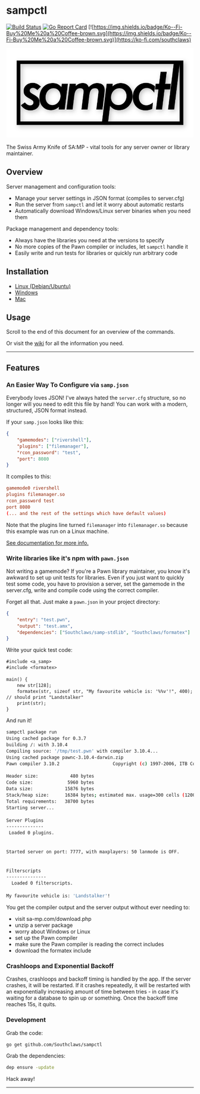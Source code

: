 # sampctl

[![Build Status](https://travis-ci.org/Southclaws/sampctl.svg?branch=master)](https://travis-ci.org/Southclaws/sampctl) [![Go Report Card](https://goreportcard.com/badge/github.com/Southclaws/sampctl)](https://goreportcard.com/report/github.com/Southclaws/sampctl) [![https://img.shields.io/badge/Ko--Fi-Buy%20Me%20a%20Coffee-brown.svg](https://img.shields.io/badge/Ko--Fi-Buy%20Me%20a%20Coffee-brown.svg)](https://ko-fi.com/southclaws)

![sampctl.png](sampctl.png)

The Swiss Army Knife of SA:MP - vital tools for any server owner or library
maintainer.

## Overview

Server management and configuration tools:

* Manage your server settings in JSON format (compiles to server.cfg)
* Run the server from `sampctl` and let it worry about automatic restarts
* Automatically download Windows/Linux server binaries when you need them

Package management and dependency tools:

* Always have the libraries you need at the versions to specify
* No more copies of the Pawn compiler or includes, let `sampctl` handle it
* Easily write and run tests for libraries or quickly run arbitrary code

## Installation

* [Linux (Debian/Ubuntu)](https://github.com/Southclaws/sampctl/wiki/Linux)
* [Windows](https://github.com/Southclaws/sampctl/wiki/Windows)
* [Mac](https://github.com/Southclaws/sampctl/wiki/Mac)

## Usage

Scroll to the end of this document for an overview of the commands.

Or visit the [wiki](https://github.com/Southclaws/sampctl/wiki) for all the information you need.

---

## Features

### An Easier Way To Configure via `samp.json`

Everybody loves JSON! I've always hated the `server.cfg` structure, so no longer
will you need to edit this file by hand! You can work with a modern, structured,
JSON format instead.

If your `samp.json` looks like this:

```json
{
    "gamemodes": ["rivershell"],
    "plugins": ["filemanager"],
    "rcon_password": "test",
    "port": 8080
}
```

It compiles to this:

```conf
gamemode0 rivershell
plugins filemanager.so
rcon_password test
port 8080
(... and the rest of the settings which have default values)
```

Note that the plugins line turned `filemanager` into `filemanager.so` because
this example was run on a Linux machine.

[See documentation for more info.](https://github.com/Southclaws/sampctl/wiki/samp.json-Reference)

### Write libraries like it's npm with `pawn.json`

Not writing a gamemode? If you're a Pawn library maintainer, you know it's
awkward to set up unit tests for libraries. Even if you just want to quickly
test some code, you have to provision a server, set the gamemode in the
server.cfg, write and compile code using the correct compiler.

Forget all that. Just make a `pawn.json` in your project directory:

```json
{
    "entry": "test.pwn",
    "output": "test.amx",
    "dependencies": ["Southclaws/samp-stdlib", "Southclaws/formatex"]
}
```

Write your quick test code:

```pawn
#include <a_samp>
#include <formatex>

main() {
    new str[128];
    formatex(str, sizeof str, "My favourite vehicle is: '%%v'!", 400); // should print "Landstalker"
    print(str);
}
```

And run it!

```bash
sampctl package run
Using cached package for 0.3.7
building /: with 3.10.4
Compiling source: '/tmp/test.pwn' with compiler 3.10.4...
Using cached package pawnc-3.10.4-darwin.zip
Pawn compiler 3.10.2                    Copyright (c) 1997-2006, ITB CompuPhase

Header size:            480 bytes
Code size:             5960 bytes
Data size:            15876 bytes
Stack/heap size:      16384 bytes; estimated max. usage=300 cells (1200 bytes)
Total requirements:   38700 bytes
Starting server...

Server Plugins
--------------
 Loaded 0 plugins.


Started server on port: 7777, with maxplayers: 50 lanmode is OFF.


Filterscripts
---------------
  Loaded 0 filterscripts.

My favourite vehicle is: 'Landstalker'!
```

You get the compiler output and the server output without ever needing to:

* visit sa-mp.com/download.php
* unzip a server package
* worry about Windows or Linux
* set up the Pawn compiler
* make sure the Pawn compiler is reading the correct includes
* download the formatex include

### Crashloops and Exponential Backoff

Crashes, crashloops and backoff timing is handled by the app. If the server
crashes, it will be restarted. If it crashes repeatedly, it will be restarted
with an exponentially increasing amount of time between tries - in case it's
waiting for a database to spin up or something. Once the backoff time reaches
15s, it quits.

### Development

Grab the code:

```bash
go get github.com/Southclaws/sampctl
```

Grab the dependencies:

```bash
dep ensure -update
```

Hack away!

---
